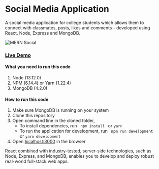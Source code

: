 # Social Media Application

A social media application for college students which allows them to connect with classmates, posts, likes and comments - developed using React, Node, Express and MongoDB.

![MERN Social](https://s3.amazonaws.com/mernbook/git+/social.png "MERN Social")

### [Live Demo](http://social2.mernbook.com/ "MERN Social")

#### What you need to run this code
1. Node (13.12.0)
2. NPM (6.14.4) or Yarn (1.22.4)
3. MongoDB (4.2.0)

####  How to run this code
1. Make sure MongoDB is running on your system 
2. Clone this repository
3. Open command line in the cloned folder,
   - To install dependencies, run ```  npm install  ``` or ``` yarn ```
   - To run the application for development, run ```  npm run development  ``` or ``` yarn development ```
4. Open [localhost:3000](http://localhost:3000/) in the browser


React combined with industry-tested, server-side technologies, such as Node, Express, and MongoDB, enables you to develop and deploy robust real-world full-stack web apps. 

